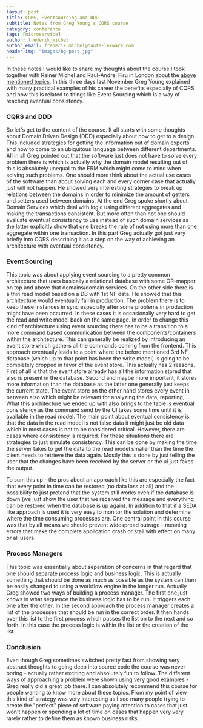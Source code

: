 ```yaml
---
layout: post
title: CQRS, Eventsourcing and DDD
subtitle: Notes from Greg Young's CQRS course
category: conference
tags: [microservice]
author: frederik_michel
author_email: frederik.michel@haufe-lexware.com
header-img: "images/bg-post.jpg"
---
```


In these notes I would like to share my thoughts about the course I took together with Rainer Michel and Raul-Andrei Firu in London about the [above mentioned topics](http://lmgtfy.com/?q=greg+young+cqrs). In this three days last November Greg Young explained with many practical examples of his career the benefits especially of CQRS and how this is related to things like Event Sourcing which is a way of reaching eventual consistency.

### CQRS and DDD
So let's get to the content of the course. It all starts with some thoughts about Domain Driven Design (DDD) especially about how to get to a design. This included strategies for getting the information out of domain experts and how to come to an ubiquitous language between different departments. All in all Greg pointed out that the software just does not have to solve every problem there is which is actually why the domain model resulting out of this is absolutely unequal to the ERM which might come to mind when solving such problems. One should more think about the actual use cases of the software than about solving each and every corner case that actually just will not happen. He showed very interesting strategies to break up relations between the domains in order to minimize the amount of getters and setters used between domains. At the end Greg spoke shortly about Domain Services which deal with logic using different aggregates and making the transactions consistent. But more often than not one should evaluate eventual consistency to use instead of such domain services as the latter explicitly show that one breaks the rule of not using more than one aggregate within one transaction. In this part Greg actually got just very briefly into CQRS describing it as a step on the way of achieving an architecture with eventual consistency.

### Event Sourcing
This topic was about applying event sourcing to a pretty common architecture that uses basically a relational database with some OR-mapper on top and above that domains/domain services. On the other side there is a thin read model based on a DB with 1st NF data. He showed that this architecture would eventually fail in production. The problem there is to keep these instances in sync especially after some problems in production might have been occurred. In these cases it is occasionally very hard to get the read and write model back on the same page. In order to change this kind of architecture using event sourcing there has to be a transition to a more command based communication between the components/containers within the architecture. This can generally be realized by introducing an event store which gathers all the commands coming from the frontend. This approach eventually leads to a point where the before mentioned 3rd NF database (which up to that point has been the write model) is going to be completely dropped in favor of the event store. This actually has 2 reasons. First of all is that the event store already has all the information stored that also is present in the database. Second and maybe more important, it stores more information than the database as the latter one generally just keeps the current state. The event store on the other hand stores every event in between also which might be relevant for analyzing the data, reporting, … What this architecture we ended up with also brings to the table is eventual consistency as the command send by the UI takes some time until it is available in the read model. The main point about eventual consistency is that the data in the read model is not false data it might just be old data which in most cases is not to be considered critical. However, there are cases where consistency is required. For these situations there are strategies to just simulate consistency. This can be done by making the time the server takes to get the data to the read model smaller than the time the client needs to retrieve the data again. Mostly this is done by just telling the user that the changes have been received by the server or the ui just fakes the output. 

To sum this up - the pros about an approach like this are especially the fact that every point in time can be restored (no data loss at all) and the possibility to just pretend that the system still works even if the database is down (we just show the user that we received the message and everything can be restored when the database is up again). In addition to that if a SEDA like approach is used it is very easy to monitor the solution and determine where the time consuming processes are. One central point in this course was that by all means we should prevent widespread outrage - meaning errors that make the complete application crash or stall with effect on many or all users. 

### Process Managers
This topic was essentially about separation of concerns in that regard that one should separate process logic and business logic. This is actually something that should be done as much as possible as the system can then be easily changed to using a workflow engine in the longer run. Actually Greg showed two ways of building a process manager. The first one just knows in what sequence the business logic has to be run. It triggers each one after the other. In the second approach the process manager creates a list of the processes that should be run in the correct order. It then hands over this list to the first process which passes the list on to the next and so forth. In this case the process logic is within the list or the creation of the list.  

### Conclusion

Even though Greg sometimes switched pretty fast from showing very abstract thoughts to going deep into source code the course was never boring - actually rather exciting and absolutely fun to follow. The different ways of approaching a problem were shown using very good examples - Greg really did a great job there. I can absolutely recommend this course for people wanting to know more about these topics. From my point of view this kind of strategy was very interesting as I see many people trying to create the "perfect" piece of software paying attention to cases that just won't happen or spending a lot of time on cases that happen very very rarely rather to define them as known business risks. 
